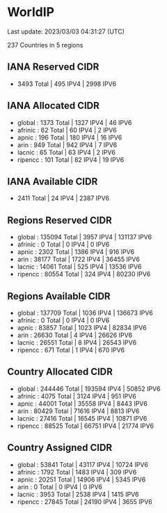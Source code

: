 # WorldIP

Last update: 2023/03/03 04:31:27 (UTC)

237 Countries in 5 regions

## IANA Reserved CIDR

- 3493 Total | 495 IPV4 | 2998 IPV6

## IANA Allocated CIDR

- global : 1373 Total | 1327 IPV4 | 46 IPV6
- afrinic : 62 Total | 60 IPV4 | 2 IPV6
- apnic : 196 Total | 180 IPV4 | 16 IPV6
- arin : 949 Total | 942 IPV4 | 7 IPV6
- lacnic : 65 Total | 63 IPV4 | 2 IPV6
- ripencc : 101 Total | 82 IPV4 | 19 IPV6

## IANA Available CIDR

- 2411 Total | 24 IPV4 | 2387 IPV6

## Regions Reserved CIDR

- global : 135094 Total | 3957 IPV4 | 131137 IPV6
- afrinic : 0 Total | 0 IPV4 | 0 IPV6
- apnic : 2302 Total | 1386 IPV4 | 916 IPV6
- arin : 38177 Total | 1722 IPV4 | 36455 IPV6
- lacnic : 14061 Total | 525 IPV4 | 13536 IPV6
- ripencc : 80554 Total | 324 IPV4 | 80230 IPV6

## Regions Available CIDR

- global : 137709 Total | 1036 IPV4 | 136673 IPV6
- afrinic : 0 Total | 0 IPV4 | 0 IPV6
- apnic : 83857 Total | 1023 IPV4 | 82834 IPV6
- arin : 26630 Total | 4 IPV4 | 26626 IPV6
- lacnic : 26551 Total | 8 IPV4 | 26543 IPV6
- ripencc : 671 Total | 1 IPV4 | 670 IPV6

## Country Allocated CIDR

- global : 244446 Total | 193594 IPV4 | 50852 IPV6
- afrinic : 4075 Total | 3124 IPV4 | 951 IPV6
- apnic : 44001 Total | 35558 IPV4 | 8443 IPV6
- arin : 80429 Total | 71616 IPV4 | 8813 IPV6
- lacnic : 27416 Total | 16545 IPV4 | 10871 IPV6
- ripencc : 88525 Total | 66751 IPV4 | 21774 IPV6

## Country Assigned CIDR

- global : 53841 Total | 43117 IPV4 | 10724 IPV6
- afrinic : 1792 Total | 1483 IPV4 | 309 IPV6
- apnic : 20251 Total | 14906 IPV4 | 5345 IPV6
- arin : 0 Total | 0 IPV4 | 0 IPV6
- lacnic : 3953 Total | 2538 IPV4 | 1415 IPV6
- ripencc : 27845 Total | 24190 IPV4 | 3655 IPV6

